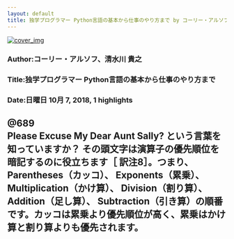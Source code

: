 ```yaml
---
layout: default
title: 独学プログラマー Python言語の基本から仕事のやり方まで by コーリー・アルソフ、清水川 貴之
---
```


[![cover_img](http://images-jp.amazon.com/images/P/B07BKVP9QY.09.MZZZZZZZ.jpg)](https://www.amazon.co.jp/dp/B07BKVP9QY)  
### Author:コーリー・アルソフ、清水川 貴之  
### Title:独学プログラマー Python言語の基本から仕事のやり方まで  
### Date:日曜日 10月 7, 2018, 1 highlights
  
@689  
Please Excuse My Dear Aunt Sally? という言葉を知っていますか？ その頭文字は演算子の優先順位を暗記するのに役立ちます［ 訳注8］。つまり、 Parentheses（カッコ）、 Exponents（累乗）、 Multiplication（かけ算）、 Division（割り算）、 Addition（足し算）、 Subtraction（引き算）の順番です。カッコは累乗より優先順位が高く、累乗はかけ算と割り算よりも優先されます。  
----